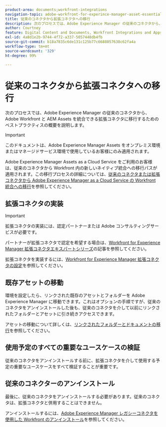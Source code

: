 ```yaml
---
product-area: documents;workfront-integrations
navigation-topic: adobe-workfront-for-experince-manager-asset-essentials
title: 従来のコネクタから拡張コネクタへの移行
description: 次のプロセスでは、Adobe Experience Manager の従来のコネクタから、Adobe Workfront と AEM Assets を統合できる拡張コネクタに移行するためのベストプラクティスの概要を説明します。
author: Courtney
feature: Digital Content and Documents, Workfront Integrations and Apps
exl-id: 4a8d1e2b-9744-4f72-a337-5057448db4fb
source-git-commit: b18a7835c6de131c125b77c6688057638c62fa4a
workflow-type: tm+mt
source-wordcount: '329'
ht-degree: 99%

---
```


# 従来のコネクタから拡張コネクタへの移行

次のプロセスでは、Adobe Experience Manager の従来のコネクタから、Adobe Workfront と AEM Assets を統合できる拡張コネクタに移行するためのベストプラクティスの概要を説明します。

>[!IMPORTANT]
>
>このドキュメントは、Adobe Experience Manager Assets をオンプレミス環境またはマネージドサービス環境で使用しているお客様にのみ適用されます。


Adobe Experience Manager Assets as a Cloud Service をご利用のお客様は、従来のコネクタから Workfront 内の新しいネイティブ統合への移行パスが適用されます。この移行プロセスの詳細については、[従来のコネクタまたは拡張コネクタから Adobe Experience Manager as a Cloud Service の Workfront 統合への移行](/help/quicksilver/documents/workfront-and-experience-manager-integrations/legacy-enhanced-connector-migration/migrate-from-legacy-enhanced-connectors.md)を参照してください。

## 拡張コネクタの実装

>[!IMPORTANT]
>
>拡張コネクタの実装には、認定パートナーまたは Adobe コンサルティングサービスが必要です。
>
> パートナーが拡張コネクタで認定を希望する場合は、[Workfront for Experience Manager 拡張コネクタエキスパートシリーズ](https://experienceleague.adobe.com/ja/docs/experience-manager-learn/assets/workfront/enhanced-connector/aem-experts-series/overview)の記事を参照してください。

拡張コネクタを実装するには、[Workfront for Experience Manager 拡張コネクタの設定](https://experienceleague.adobe.com/ja/docs/experience-manager-65/content/assets/integrations/workfront-connector-configure)を参照してください。


## 既存アセットの移動

環境を設定したら、リンクされた既存のアセットとフォルダーを Adobe Experience Manager に移動できます。これはオプションの手順ですが、従来のコネクタをアンインストールした後も、従来のコネクタを介して以前にリンクされたフォルダーとアセットに引き続きアクセスできます。

アセットの移動について詳しくは、[リンクされたフォルダーとドキュメントの移行](/help/quicksilver/documents/workfront-and-experience-manager-integrations/legacy-enhanced-connector-migration/workfront-document-link-updates.md)を参照してください。

## 使用予定のすべての重要なユースケースの検証

従来のコネクタをアンインストールする前に、拡張コネクタを介して使用する予定の重要なユースケースをすべて検証することが重要です。

## 従来のコネクターのアンインストール

最後に、従来のコネクタをアンインストールする必要があります。従来のコネクタは、拡張コネクタと併用することはできません。

アンインストールするには、[Adobe Experience Manager レガシーコネクタを使用した Workfront のアンインストール](/help/quicksilver/documents/workfront-and-experience-manager-integrations/legacy-enhanced-connector-migration/uninstall-legacy-connector.md)を参照してください。
